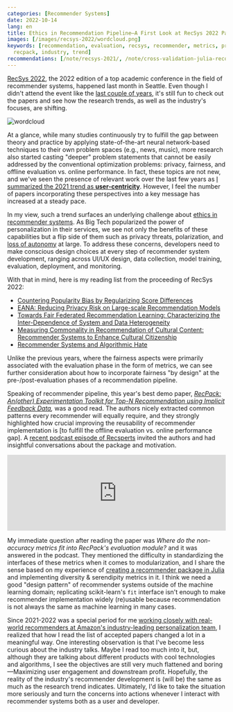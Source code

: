 ```yaml
---
categories: [Recommender Systems]
date: 2022-10-14
lang: en
title: Ethics in Recommendation Pipeline—A First Look at RecSys 2022 Papers
images: [/images/recsys-2022/wordcloud.png]
keywords: [recommendation, evaluation, recsys, recommender, metrics, privacy, papers,
  recpack, industry, trend]
recommendations: [/note/recsys-2021/, /note/cross-validation-julia-recommender/, /note/ethical-challenges-in-recommender-systems/]
---
```


[RecSys 2022](https://recsys.acm.org/recsys22/), the 2022 edition of a top academic conference in the field of recommender systems, happened last month in Seattle. Even though I didn't attend the event like the [last couple of years](/note/recsys-2021/), it's still fun to check out the papers and see how the research trends, as well as the industry's focuses, are shifting.

![wordcloud](/images/recsys-2022/wordcloud.png)

At a glance, while many studies continuously try to fulfill the gap between theory and practice by applying state-of-the-art neural network-based techniques to their own problem spaces (e.g., news, music), more research also started casting "deeper" problem statements that cannot be easily addressed by the conventional optimization problems: privacy, fairness, and offline evaluation vs. online performance. In fact, these topics are not new, and we've seen the presence of relevant work over the last few years as [I summarized the 2021 trend as **user-centricity**](/note/recsys-2021/). However, I feel the number of papers incorporating these perspectives into a key message has increased at a steady pace.

In my view, such a trend surfaces an underlying challenge about [ethics in recommender systems](/note/ethical-challenges-in-recommender-systems/). As Big Tech popularized the power of personalization in their services, we see not only the benefits of these capabilities but a flip side of them such as privacy threats, polarization, and [loss of autonomy](/note/autonomy-vs-algorithmic-recommendation/) at large. To address these concerns, developers need to make conscious design choices at every step of recommender system development, ranging across UI/UX design, data collection, model training, evaluation, deployment, and monitoring.

With that in mind, here is my reading list from the proceeding of RecSys 2022:

- [Countering Popularity Bias by Regularizing Score Differences](https://dl.acm.org/doi/10.1145/3523227.3546757)
- [EANA: Reducing Privacy Risk on Large-scale Recommendation Models](https://dl.acm.org/doi/10.1145/3523227.3546769)
- [Towards Fair Federated Recommendation Learning: Characterizing the Inter-Dependence of System and Data Heterogeneity](https://dl.acm.org/doi/10.1145/3523227.3546759)
- [Measuring Commonality in Recommendation of Cultural Content: Recommender Systems to Enhance Cultural Citizenship](https://dl.acm.org/doi/10.1145/3523227.3551476)
- [Recommender Systems and Algorithmic Hate](https://dl.acm.org/doi/10.1145/3523227.3551480)

Unlike the previous years, where the fairness aspects were primarily associated with the evaluation phase in the form of metrics, we can see further consideration about how to incorporate fairness "by design" at the pre-/post-evaluation phases of a recommendation pipeline.

Speaking of recommender pipeline, this year's best demo paper, *[RecPack: An(other) Experimentation Toolkit for Top-N Recommendation using Implicit Feedback Data](https://dl.acm.org/doi/10.1145/3523227.3551472),* was a good read. The authors nicely extracted common patterns every recommender will equally require, and they strongly highlighted how crucial improving the reusability of recommender implementation is [to fulfill the offline evaluation vs. online performance gap]. A [recent podcast episode of Recsperts](https://www.recsperts.com/episodes/9-recpack-and-modularized-personalization-by-froomle-with-lien-michiels-and-robin-verachtert) invited the authors and had insightful conversations about the package and motivation.

<iframe allow="autoplay *; encrypted-media *; fullscreen *; clipboard-write" frameborder="0" height="175" style="width:100%;max-width:660px;overflow:hidden;background:transparent;" sandbox="allow-forms allow-popups allow-same-origin allow-scripts allow-storage-access-by-user-activation allow-top-navigation-by-user-activation" src="https://embed.podcasts.apple.com/us/podcast/9-recpack-and-modularized-personalization-by-froomle/id1587222271?i=1000579601557"></iframe>

My immediate question after reading the paper was *Where do the non-accuracy metrics fit into RecPack's evaluation module?* and it was answered in the podcast. They mentioned the difficulty in standardizing the interfaces of these metrics when it comes to modularization, and I share the sense based on my experience of [creating a recommender package in Julia](/note/juliacon-2022/) and implementing diversity & serendipity metrics in it. I think we need a good "design pattern" of recommender systems outside of the machine learning domain; replicating scikit-learn's `fit` interface isn't enough to make recommender implementation widely (re)usable because recommendation is not always the same as machine learning in many cases.

Since 2021-2022 was a special period for me [working closely with real-world recommenders at Amazon's industry-leading personalization team](/note/becoming-a-freelancer-in-canada/), I realized that how I read the list of accepted papers changed a lot in a meaningful way. One interesting observation is that I've become less curious about the industry talks. Maybe I read too much into it, but, although they are talking about different products with cool technologies and algorithms, I see the objectives are still very much flattened and boring&mdash;Maximizing user engagement and downstream profit. Hopefully, the reality of the industry's recommender development is (will be) the same as much as the research trend indicates. Ultimately, I'd like to take the situation more seriously and turn the concerns into actions whenever I interact with recommender systems both as a user and developer.
